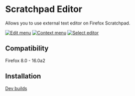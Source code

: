 # Scratchpad Editor

Allows you to use external text editor on Firefox Scratchpad.

[![Edit menu](https://lh3.googleusercontent.com/-swBhS7kwRmg/UBgtBIFmU1I/AAAAAAAACyA/to7HJt7mARw/s200/scratchedit-edit-menu.png)](https://lh3.googleusercontent.com/-swBhS7kwRmg/UBgtBIFmU1I/AAAAAAAACyA/to7HJt7mARw/s700/scratchedit-edit-menu.png "Edit menu")
[![Context menu](https://lh3.googleusercontent.com/-ETLYQJqQHQg/UBgtBO2eOEI/AAAAAAAACyA/dE8z56rqExc/s200/scratchedit-context-menu.png)](https://lh3.googleusercontent.com/-ETLYQJqQHQg/UBgtBO2eOEI/AAAAAAAACyA/dE8z56rqExc/s700/scratchedit-context-menu.png "Context menu")
[![Select editor](https://lh3.googleusercontent.com/-zFEfsoVXF-4/UBgtBQtdmLI/AAAAAAAACyA/DaeR24aP0V4/s200/scratchedit-setup.png)](https://lh3.googleusercontent.com/-zFEfsoVXF-4/UBgtBQtdmLI/AAAAAAAACyA/DaeR24aP0V4/s700/scratchedit-setup.png "Select editor")

## Compatibility

Firefox 8.0 - 16.0a2

## Installation

[Dev builds](https://github.com/LouCypher/scratchedit/downloads)